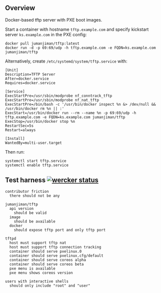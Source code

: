 ## Overview

Docker-based tftp server with PXE boot images.

Start a container with hostname `tftp.example.com` and
specify kickstart server `ks.example.com` in the PXE config:

    docker pull jumanjiman/tftp:latest
    docker run -d -p 69:69/udp -h tftp.example.com -e FQDN=ks.example.com jumanjiman/tftp

Alternatively, create `/etc/systemd/system/tftp.service` with:

```
[Unit]
Description=TFTP Server
After=docker.service
Requires=docker.service

[Service]
ExecStartPre=/usr/sbin/modprobe nf_conntrack_tftp
ExecStartPre=/usr/sbin/modprobe nf_nat_tftp
ExecStartPre=/bin/bash -c '/usr/bin/docker inspect %n &> /dev/null && /usr/bin/docker rm %n || :'
ExecStart=/usr/bin/docker run --rm --name %n -p 69:69/udp -h tftp.example.com -e FQDN=ks.example.com jumanjiman/tftp
ExecStop=/usr/bin/docker stop %n
RestartSec=5s
Restart=always

[Install]
WantedBy=multi-user.target
```

Then run:

    systemctl start tftp.service
    systemctl enable tftp.service


Test harness [![wercker status](https://app.wercker.com/status/2c6904d55932575da341891675937f73/s/master "wercker status")](https://app.wercker.com/project/bykey/2c6904d55932575da341891675937f73)
------------

    contributor friction
      there should not be any

    jumanjiman/tftp
      api version
        should be valid
      image
        should be available
      docker
        should expose tftp port and only tftp port

    tftpd
      host must support tftp nat
      host must support tftp connection tracking
      container should serve pxelinux.0
      container should serve pxelinux.cfg/default
      container should serve coreos alpha
      container should serve coreos beta
      pxe menu is available
      pxe menu shows coreos version

    users with interactive shells
      should only include "root" and "user"
